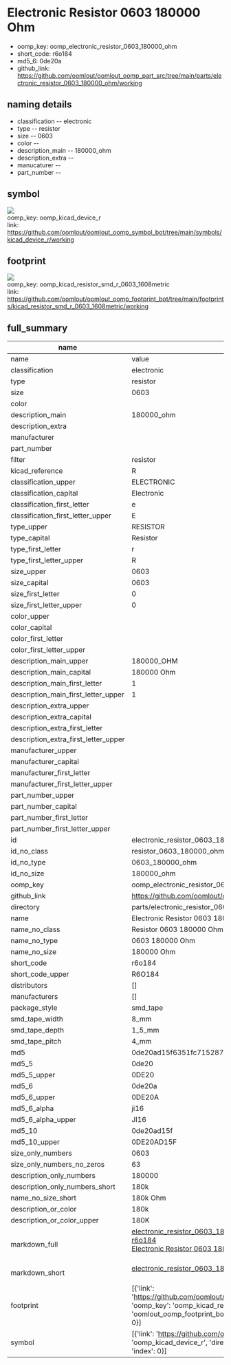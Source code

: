 # Electronic Resistor 0603 180000 Ohm

  
* oomp_key: oomp_electronic_resistor_0603_180000_ohm 
* short_code: r6o184
* md5_6: 0de20a  
* github_link: https://github.com/oomlout/oomlout_oomp_part_src/tree/main/parts/electronic_resistor_0603_180000_ohm/working  
## naming details
* classification -- electronic
* type -- resistor
* size -- 0603
* color -- 
* description_main -- 180000_ohm
* description_extra -- 
* manucaturer -- 
* part_number -- 



## symbol

![](symbol/{index}/working/working_600.png)  
oomp_key: oomp_kicad_device_r  
link: https://github.com/oomlout/oomlout_oomp_symbol_bot/tree/main/symbols/kicad_device_r/working  

## footprint

![](footprint/{index}/working/working_600.png)  
oomp_key: oomp_kicad_resistor_smd_r_0603_1608metric  
link: https://github.com/oomlout/oomlout_oomp_footprint_bot/tree/main/footprints/kicad_resistor_smd_r_0603_1608metric/working  

## full_summary
| name | value | 
| --- | --- | 
| name | value | 
| classification | electronic | 
| type | resistor | 
| size | 0603 | 
| color |  | 
| description_main | 180000_ohm | 
| description_extra |  | 
| manufacturer |  | 
| part_number |  | 
| filter | resistor | 
| kicad_reference | R | 
| classification_upper | ELECTRONIC | 
| classification_capital | Electronic | 
| classification_first_letter | e | 
| classification_first_letter_upper | E | 
| type_upper | RESISTOR | 
| type_capital | Resistor | 
| type_first_letter | r | 
| type_first_letter_upper | R | 
| size_upper | 0603 | 
| size_capital | 0603 | 
| size_first_letter | 0 | 
| size_first_letter_upper | 0 | 
| color_upper |  | 
| color_capital |  | 
| color_first_letter |  | 
| color_first_letter_upper |  | 
| description_main_upper | 180000_OHM | 
| description_main_capital | 180000 Ohm | 
| description_main_first_letter | 1 | 
| description_main_first_letter_upper | 1 | 
| description_extra_upper |  | 
| description_extra_capital |  | 
| description_extra_first_letter |  | 
| description_extra_first_letter_upper |  | 
| manufacturer_upper |  | 
| manufacturer_capital |  | 
| manufacturer_first_letter |  | 
| manufacturer_first_letter_upper |  | 
| part_number_upper |  | 
| part_number_capital |  | 
| part_number_first_letter |  | 
| part_number_first_letter_upper |  | 
| id | electronic_resistor_0603_180000_ohm | 
| id_no_class | resistor_0603_180000_ohm | 
| id_no_type | 0603_180000_ohm | 
| id_no_size | 180000_ohm | 
| oomp_key | oomp_electronic_resistor_0603_180000_ohm | 
| github_link | https://github.com/oomlout/oomlout_oomp_part_src/tree/main/parts/electronic_resistor_0603_180000_ohm/working | 
| directory | parts/electronic_resistor_0603_180000_ohm | 
| name | Electronic Resistor 0603 180000 Ohm | 
| name_no_class | Resistor 0603 180000 Ohm | 
| name_no_type | 0603 180000 Ohm | 
| name_no_size | 180000 Ohm | 
| short_code | r6o184 | 
| short_code_upper | R6O184 | 
| distributors | [] | 
| manufacturers | [] | 
| package_style | smd_tape | 
| smd_tape_width | 8_mm | 
| smd_tape_depth | 1_5_mm | 
| smd_tape_pitch | 4_mm | 
| md5 | 0de20ad15f6351fc715287ce7a83ad3d | 
| md5_5 | 0de20 | 
| md5_5_upper | 0DE20 | 
| md5_6 | 0de20a | 
| md5_6_upper | 0DE20A | 
| md5_6_alpha | ji16 | 
| md5_6_alpha_upper | JI16 | 
| md5_10 | 0de20ad15f | 
| md5_10_upper | 0DE20AD15F | 
| size_only_numbers | 0603 | 
| size_only_numbers_no_zeros | 63 | 
| description_only_numbers | 180000 | 
| description_only_numbers_short | 180k | 
| name_no_size_short | 180k Ohm | 
| description_or_color | 180k | 
| description_or_color_upper | 180K | 
| markdown_full | [electronic_resistor_0603_180000_ohm](https://github.com/oomlout/oomlout_oomp_part_src/tree/main/parts/electronic_resistor_0603_180000_ohm/working)<br>[r6o184](https://github.com/oomlout/oomlout_oomp_part_src/tree/main/parts/electronic_resistor_0603_180000_ohm/working)<br>[Electronic Resistor 0603 180000 Ohm](https://github.com/oomlout/oomlout_oomp_part_src/tree/main/parts/electronic_resistor_0603_180000_ohm/working)<br><br> | 
| markdown_short | [electronic_resistor_0603_180000_ohm](https://github.com/oomlout/oomlout_oomp_part_src/tree/main/parts/electronic_resistor_0603_180000_ohm/working)<br><br> | 
| footprint | [{'link': 'https://github.com/oomlout/oomlout_oomp_footprint_bot/tree/main/foootprntss/kicad_resistor_smd_r_0603_1608metric', 'oomp_key': 'oomp_kicad_resistor_smd_r_0603_1608metric', 'directory': 'oomlout_oomp_footprint_bot/footprints/kicad_resistor_smd_r_0603_1608metric//working/working.kicad_mod', 'index': 0}] | 
| symbol | [{'link': 'https://github.com/oomlout/oomlout_oomp_symbol_bot/tree/main/symbols/kicad_device_r', 'oomp_key': 'oomp_kicad_device_r', 'directory': 'oomlout_oomp_symbol_bot/symbols/kicad_device_r//working/working.kicad_sym', 'index': 0}] | 
